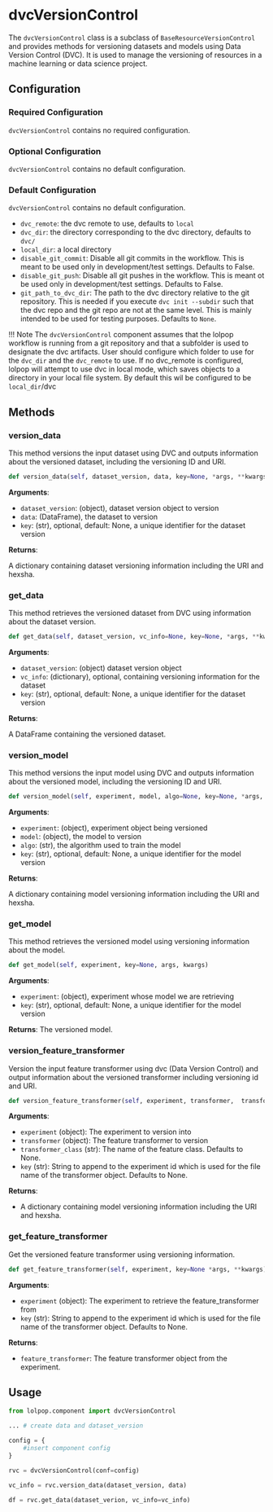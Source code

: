 # dvcVersionControl

The `dvcVersionControl` class is a subclass of `BaseResourceVersionControl` and provides methods for versioning datasets and models using Data Version Control (DVC). It is used to manage the versioning of resources in a machine learning or data science project.

## Configuration 

### Required Configuration
`dvcVersionControl` contains no required configuration. 

### Optional Configuration 
`dvcVersionControl` contains no default configuration. 

### Default Configuration 

`dvcVersionControl` contains no default configuration. 

- `dvc_remote`: the dvc remote to use, defaults to `local`
- `dvc_dir`: the directory corresponding to the dvc directory, defaults to `dvc/`
- `local_dir`: a local directory
- `disable_git_commit`: Disable all git commits in the workflow. This is meant to be used only in development/test settings. Defaults to False.
- `disable_git_push`:  Disable all git pushes in the workflow. This is meant ot be used only in development/test settings. Defaults to False. 
- `git_path_to_dvc_dir`: The path to the dvc directory relative to the git repository. This is needed if you execute `dvc init --subdir` such that the dvc repo and the git repo are not at the same level. This is mainly intended to be used for testing purposes. Defaults to `None`.  

!!! Note
    The `dvcVersionControl` component assumes that the lolpop workflow is running from a git repository and that a subfolder is used to designate the dvc artifacts. User should configure which folder to use for the `dvc_dir` and the `dvc_remote` to use. If no dvc_remote is configured, lolpop will attempt to use dvc in local mode, which saves objects to a directory in your local file system. By default this wil be configured to be `local_dir`/dvc

## Methods

### version_data 
This method versions the input dataset using DVC and outputs information about the versioned dataset, including the versioning ID and URI.

```python
def version_data(self, dataset_version, data, key=None, *args, **kwargs)
```

**Arguments**:

- `dataset_version`: (object), dataset version object to version
- `data`: (DataFrame), the dataset to version
- `key`: (str), optional, default: None, a unique identifier for the dataset version


**Returns**: 

A dictionary containing dataset versioning information including the URI and hexsha.


### get_data 
This method retrieves the versioned dataset from DVC using information about the dataset version.

```python 
def get_data(self, dataset_version, vc_info=None, key=None, *args, **kwargs)
```

**Arguments**: 

- `dataset_version`: (object) dataset version object
- `vc_info`: (dictionary), optional, containing versioning information for the dataset
- `key`: (str), optional, default: None, a unique identifier for the dataset version

**Returns**: 

A DataFrame containing the versioned dataset.


### version_model 
This method versions the input model using DVC and outputs information about the versioned model, including the versioning ID and URI.


```python 
def version_model(self, experiment, model, algo=None, key=None, *args, **kwargs)
```

**Arguments**: 

- `experiment`: (object), experiment object being versioned
- `model`: (object), the model to version
- `algo`: (str), the algorithm used to train the model
- `key`: (str), optional, default: None, a unique identifier for the model version


**Returns**:

A dictionary containing model versioning information including the URI and hexsha.

### get_model 
This method retrieves the versioned model using versioning information about the model.


```python
def get_model(self, experiment, key=None, args, kwargs)
```

**Arguments**: 

- `experiment`: (object), experiment whose model we are retrieving
- `key`: (str), optional, default: None, a unique identifier for the model version

**Returns**: 
The versioned model.


### version_feature_transformer

  Version the input feature transformer using dvc (Data Version Control) and output information about the versioned transformer including versioning id and URI. 

```python
def version_feature_transformer(self, experiment, transformer,  transformer_class=None, key=None, *args, **kwargs)
```

**Arguments**: 

- `experiment` (object): The experiment to version into
- `transformer` (object): The feature transformer to version
- `transformer_class` (str): The name of the feature class. Defaults to None. 
- `key` (str): String to append to the experiment id which is used for the file name of the transformer object. Defaults to None. 

**Returns**: 

- A dictionary containing model versioning information including the URI and hexsha.

### get_feature_transformer

Get the versioned feature transformer using versioning information.  

```python
def get_feature_transformer(self, experiment, key=None *args, **kwargs) -> Any
```

**Arguments**: 

- `experiment` (object): The experiment to retrieve the feature_transformer from
- `key` (str): String to append to the experiment id which is used for the file name of the transformer object. Defaults to None. 

**Returns**: 

- `feature_transformer`: The feature transformer object from the experiment. 

## Usage 

```python
from lolpop.component import dvcVersionControl

... # create data and dataset_version 

config = {
    #insert component config
}

rvc = dvcVersionControl(conf=config)

vc_info = rvc.version_data(dataset_version, data)

df = rvc.get_data(dataset_verion, vc_info=vc_info)
```

